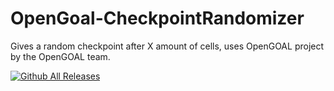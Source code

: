 # OpenGoal-CheckpointRandomizer
Gives a random checkpoint after X amount of cells, uses OpenGOAL project by the OpenGOAL team.

[![Github All Releases](https://img.shields.io/github/downloads/zedb0t/OpenGoal-CheckpointRandomizer/total.svg)]()

